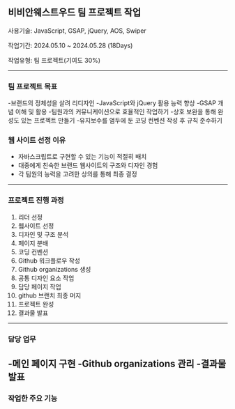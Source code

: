 ## 비비안웨스트우드 팀 프로젝트 작업

사용기술: JavaScript, GSAP, jQuery, AOS, Swiper

작업기간: 2024.05.10 ~ 2024.05.28 (18Days)

작업유형: 팀 프로젝트(기여도 30%)

---

### 팀 프로젝트 목표

-브랜드의 정체성을 살려 리디자인
-JavaScript와 jQuery 활용 능력 향상
-GSAP 개념 이해 및 활용
-팀원과의 커뮤니케이션으로 효율적인 작업하기
-상호 보완을 통해 완성도 있는 프로젝트 만들기
-유지보수를 염두에 둔 코딩 컨벤션 작성 후 규칙 준수하기

### 웹 사이트 선정 이유

- 자바스크립트로 구현할 수 있는 기능이 적절히 배치
- 대중에게 친숙한 브랜드 웹사이트의 구조와 디자인 경험
- 각 팀원의 능력을 고려한 상의를 통해 최종 결정
---

### 프로젝트 진행 과정
1. 리더 선정
2. 웹사이트 선정
3. 디자인 및 구조 분석
4. 페이지 분배
5. 코딩 컨벤션
6. Github 워크플로우 작성
7. Github organizations 생성
8. 공통 디자인 요소 작업
9. 담당 페이지 작업
10. github 브랜치 최종 머지
11. 프로젝트 완성
12. 결과물 발표

---

### 담당 업무
-메인 페이지 구현
-Github organizations 관리
-결과물 발표
---
### 작업한 주요 기능

